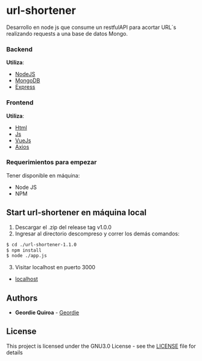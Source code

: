 # url-shortener
Desarrollo en node js que consume un restfulAPI para acortar URL´s realizando requests a una base de datos Mongo.
### Backend
**Utiliza**:
* [NodeJS](https://github.com/nodejs/node)
* [MongoDB](https://www.mongodb.com/)
* [Express](https://expressjs.com/)
### Frontend
**Utiliza**:
* [Html](https://developer.mozilla.org/es/docs/Web/HTML)
* [Js](https://www.javascript.com/)
* [VueJs](https://www.npmjs.com/package/vue)
* [Axios](https://www.npmjs.com/package/axios)

### Requerimientos para empezar
Tener disponible en máquina:
   - Node JS
   - NPM

## Start url-shortener en máquina local
1. Descargar el .zip del release tag v1.0.0
2. Ingresar al directorio descompreso y correr los demás comandos:
```bash
$ cd ./url-shortener-1.1.0
$ npm install
$ node ./app.js
```
3. Visitar localhost en puerto 3000 
* [localhost](http://localhost:3000/)

## Authors

* **Geordie Quiroa** - [Geordie](https://github.com/geordie-quiroa)

## License

This project is licensed under the GNU3.0 License - see the [LICENSE](LICENSE) file for details

